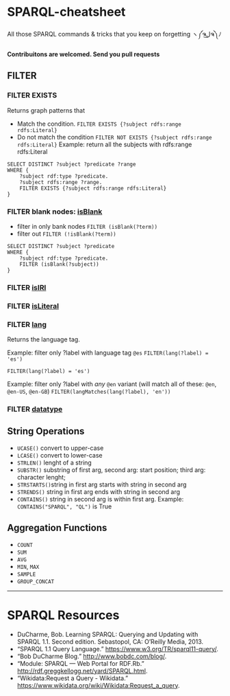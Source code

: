 # SPARQL-cheatsheet 
All those SPARQL commands & tricks that you keep on forgetting ヽ༼ຈل͜ຈ༽ﾉ

**Contribuitons are welcomed. Send you pull requests** 


## FILTER


### FILTER EXISTS
Returns graph patterns that 
* Match the condition. `FILTER EXISTS {?subject rdfs:range rdfs:Literal}`
* Do not match the condition `FILTER NOT EXISTS {?subject rdfs:range rdfs:Literal}`
Example: return all the subjects with rdfs:range rdfs:Literal
```SPARQL
SELECT DISTINCT ?subject ?predicate ?range
WHERE {
    ?subject rdf:type ?predicate.
    ?subject rdfs:range ?range.
    FILTER EXISTS {?subject rdfs:range rdfs:Literal} 
}
``` 


### FILTER blank nodes: [isBlank](https://www.w3.org/TR/rdf-sparql-query/#func-isBlank)

* filter in only bank nodes `FILTER (isBlank(?term))` 
* filter out `FILTER (!isBlank(?term))` 
``` SPARQL
SELECT DISTINCT ?subject ?predicate
WHERE {
    ?subject rdf:type ?predicate.
    FILTER (isBlank(?subject)) 
}
```


### FILTER [isIRI](https://www.w3.org/TR/rdf-sparql-query/#func-isIRI)


### FILTER [isLiteral](https://www.w3.org/TR/rdf-sparql-query/#func-isLiteral)


### FILTER [lang](https://www.w3.org/TR/rdf-sparql-query/#func-lang)
Returns the language tag. 

Example: filter only ?label with language tag `@es`
`FILTER(lang(?label) = 'es')`

`FILTER(lang(?label) = 'es')`

Example: filter only ?label with *any* `@en` variant (will match all of these: `@en`, `@en-US`, `@en-GB`)
`FILTER(langMatches(lang(?label), 'en'))`


### FILTER [datatype](https://www.w3.org/TR/rdf-sparql-query/#func-datatype)


## String Operations
* `UCASE()` convert to upper-case 
* `LCASE()` convert to lower-case
* `STRLEN()` lenght of a string
* `SUBSTR()` substring of first arg, second arg: start position; third arg: character lenght; 
* `STRSTARTS()`string in first arg starts with string in second arg
* `STRENDS()`  string in first arg ends with string in second arg
* `CONTAINS()` string in second arg is within first arg. Example: `CONTAINS("SPARQL", "QL")` is True

## Aggregation Functions
* `COUNT`
* `SUM`
* `AVG`
* `MIN`, `MAX`
* `SAMPLE`
* `GROUP_CONCAT`

----

# SPARQL Resources
* DuCharme, Bob. Learning SPARQL: Querying and Updating with SPARQL 1.1. Second edition. Sebastopol, CA: O’Reilly Media, 2013.
* “SPARQL 1.1 Query Language.” https://www.w3.org/TR/sparql11-query/.
* “Bob DuCharme Blog.” http://www.bobdc.com/blog/.
* “Module: SPARQL — Web Portal for RDF.Rb.” http://rdf.greggkellogg.net/yard/SPARQL.html.
* “Wikidata:Request a Query - Wikidata.” https://www.wikidata.org/wiki/Wikidata:Request_a_query.





